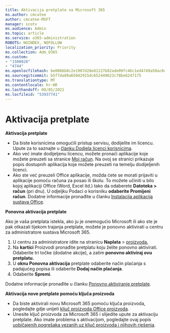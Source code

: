 ```yaml
---
title: Aktivacija pretplate na Microsoft 365
ms.author: cmcatee
author: cmcatee-MSFT
manager: scotv
ms.audience: Admin
ms.topic: article
ms.service: o365-administration
ROBOTS: NOINDEX, NOFOLLOW
localization_priority: Priority
ms.collection: Adm_O365
ms.custom:
- "1500028"
- "4744"
ms.openlocfilehash: be0086b8c2e1907d28e81227b82ade09fc46c1ed4749a50ac0c776eb431ece56
ms.sourcegitcommit: b5f7da89a650d2915dc652449623c78be6247175
ms.translationtype: MT
ms.contentlocale: hr-HR
ms.lasthandoff: 08/05/2021
ms.locfileid: "53937741"
---
```

# <a name="activate-your-subscription"></a>Aktivacija pretplate

**Aktivacija pretplate**

- Da biste korisnicima omogućili pristup servisu, dodijelite im licencu. Upute za to saznajte u [članku Dodjela licenci korisnicima](/microsoft-365/admin/manage/assign-licenses-to-users).
- Ako već imate dodijeljenu licencu, možete pronaći aplikacije koje možete preuzeti sa stranice [Moj račun](https://portal.office.com/account/#installs). Na ovoj se stranici prikazuje popis dostupnih aplikacija koje možete preuzeti na temelju dodijeljenih licenci.
- Ako ste već preuzeli Office aplikacije, možda ćete se morati prijaviti u aplikacije pomoću računa za posao ili školu. To možete učiniti u bilo kojoj aplikaciji Office (Word, Excel itd.) tako da odaberete **Datoteka > račun** (pri dnu). U odjeljku Podaci o korisniku **odaberite Promijeni račun**. Dodatne informacije pronađite u članku [Instalacija aplikacija sustava Office](/microsoft-365/admin/setup/install-applications).

**Ponovna aktivacija pretplate**

Ako je vaša pretplata istekla, ako ju je onemogućio Microsoft ili ako ste je pak otkazali tijekom trajanja pretplate, možete je ponovno aktivirati u centru za administratore sustava Microsoft 365.

1. U centru za administratore idite na stranicu **Naplata**  >  [proizvoda.](https://go.microsoft.com/fwlink/p/?linkid=842054)
2. Na **kartici** Proizvodi pronađite pretplatu koju želite ponovno aktivirati. Odaberite tri točke (dodatne akcije), a zatim **ponovno aktiviraj ovu pretplatu.**
3. U **oknu Ponovna aktivacija** pretplate odaberite način plaćanja s padajućeg popisa ili odaberite **Dodaj način plaćanja**.
4. Odaberite **Spremi**.

Dodatne informacije pronađite u članku [Ponovno aktiviranje pretplate](/microsoft-365/commerce/subscriptions/reactivate-your-subscription).

**Aktivacija nove pretplate pomoću ključa proizvoda**

- Da biste aktivirali novu Microsoft 365 pomoću ključa proizvoda, pogledajte gdje unijeti [ključ proizvoda Office proizvoda](https://support.office.com/article/where-to-enter-your-office-product-key-0a82e5ae-739e-4b92-a6f4-2ec780c185db).
- Unesite ključ proizvoda za Microsoft 365 i slijedite upute za aktivaciju pretplate. Ako imate problema s aktivacijom, pogledajte ovaj popis [uobičajenih pogrešaka vezanih uz ključ proizvoda i njihovih rješenja](/microsoft-365/commerce/product-key-errors-and-solutions).